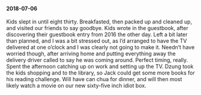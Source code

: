 #### 2018-07-06

Kids slept in until eight thirty. Breakfasted, then packed up and cleaned up, and visited our friends to say goodbye. Kids wrote in the guestbook, after discovering their guestbook entry from 2016 the other day. Left a bit later than planned, and I was a bit stressed out, as I’d arranged to have the TV delivered at one o’clock and I was clearly not going to make it. Needn’t have worried though, after arriving home and putting everything away the delivery driver called to say he was coming around. Perfect timing, really. Spent the afternoon catching up on work and setting up the TV. Dzung took the kids shopping and to the library, so Jack could get some more books for his reading challenge. Will have can chua for dinner, and will then most likely watch a movie on our new sixty-five inch idiot box.